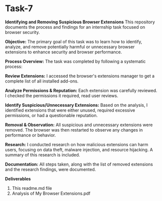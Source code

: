 # Task-7
**Identifying and Removing Suspicious Browser Extensions**
This repository documents the process and findings for an internship task focused on browser security.

**Objective:**
The primary goal of this task was to learn how to identify, analyze, and remove potentially harmful or unnecessary browser extensions to enhance security and browser performance.

**Process Overview:**
The task was completed by following a systematic process:

  **Review Extensions:** I accessed the browser's extensions manager to get a complete list of all installed add-ons.
  
  **Analyze Permissions & Reputation:** Each extension was carefully reviewed. I checked the permissions it required, read user reviews.
  
  **Identify Suspicious/Unnecessary Extensions:** Based on the analysis, I identified extensions that were either unused, required excessive permissions, or had a questionable reputation.
  
  **Removal & Observation:** All suspicious and unnecessary extensions were removed. The browser was then restarted to observe any changes in performance or behavior.
  
  **Research:** I conducted research on how malicious extensions can harm users, focusing on data theft, malware injection, and resource hijacking. A summary of this research is included.
  
  **Documentation:** All steps taken, along with the list of removed extensions and the research findings, were documented.

**Deliverables**
1. This readme.md file
2. Analysis of My Browser Extensions.pdf
